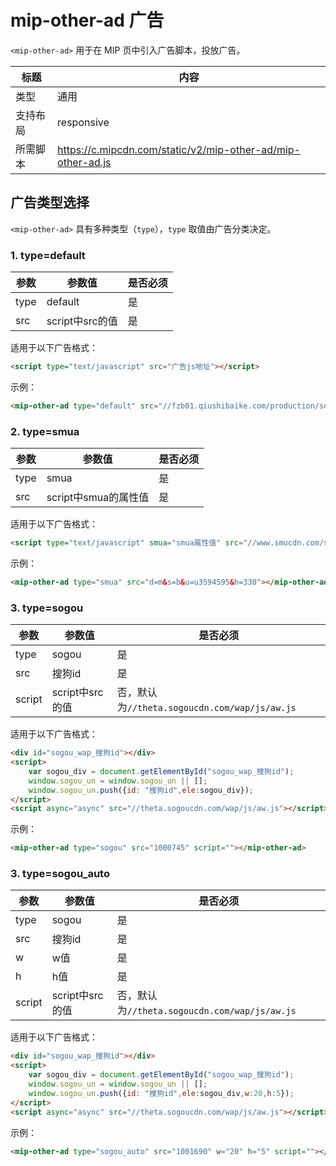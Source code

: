 # mip-other-ad 广告

`<mip-other-ad>` 用于在 MIP 页中引入广告脚本，投放广告。

标题|内容
----|----
类型|通用
支持布局|responsive
所需脚本|https://c.mipcdn.com/static/v2/mip-other-ad/mip-other-ad.js

## 广告类型选择

`<mip-other-ad>` 具有多种类型（`type`），`type` 取值由广告分类决定。

### 1. type=default
| 参数     | 参数值     | 是否必须              |
| -------- | -------- | ------------------------|
| type     | default     | 是                    |
| src | script中src的值 | 是                     |

适用于以下广告格式：
```html
<script type="text/javascript" src="广告js地址"></script>
```
示例：
```html
<mip-other-ad type="default" src="//fzb01.qiushibaike.com/production/sesln1.js?togl=nkpqq"></mip-other-ad>
```

### 2. type=smua
| 参数     | 参数值     | 是否必须              |
| -------- | -------- | ------------------------|
| type     | smua     | 是                    |
| src | script中smua的属性值 | 是                     |

适用于以下广告格式：
```html
<script type="text/javascript" smua="smua属性值" src="//www.smucdn.com/smu0/o.js"></script>
```
示例：
```html
<mip-other-ad type="smua" src="d=m&s=b&u=u3594595&h=330"></mip-other-ad>
```

### 3. type=sogou
| 参数     | 参数值     | 是否必须              |
| -------- | -------- | ------------------------|
| type     | sogou     | 是                    |
| src | 搜狗id | 是                     |
| script | script中src的值 | 否，默认为`//theta.sogoucdn.com/wap/js/aw.js`|

适用于以下广告格式：
```html
<div id="sogou_wap_搜狗id"></div>
<script>
	var sogou_div = document.getElementById("sogou_wap_搜狗id"); 
	window.sogou_un = window.sogou_un || [];
	window.sogou_un.push({id: "搜狗id",ele:sogou_div});
</script>
<script async="async" src="//theta.sogoucdn.com/wap/js/aw.js"></script>
```
示例：
```html
<mip-other-ad type="sogou" src="1000745" script=""></mip-other-ad>
```

### 3. type=sogou_auto
| 参数     | 参数值     | 是否必须              |
| -------- | -------- | ------------------------|
| type     | sogou     | 是                    |
| src | 搜狗id | 是                     |
| w | w值 | 是                     |
| h | h值 | 是                     |
| script | script中src的值 | 否，默认为`//theta.sogoucdn.com/wap/js/aw.js`|

适用于以下广告格式：
```html
<div id="sogou_wap_搜狗id"></div>
<script>
	var sogou_div = document.getElementById("sogou_wap_搜狗id"); 
	window.sogou_un = window.sogou_un || [];
	window.sogou_un.push({id: "搜狗id",ele:sogou_div,w:20,h:5});
</script>
<script async="async" src="//theta.sogoucdn.com/wap/js/aw.js"></script>
```
示例：
```html
<mip-other-ad type="sogou_auto" src="1001690" w="20" h="5" script=""></mip-other-ad>
```
